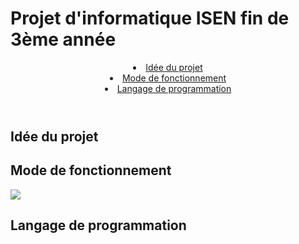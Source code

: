 <h1>Projet d'informatique ISEN fin de 3ème année</h1>

<header>

<li><a href="#IDEE"> Idée du projet </a></li>
<li><a href="#MODE"> Mode de fonctionnement  </a></li>
<li><a href="#LANGAGE"> Langage de programmation  </a></li>

</header>


<div id="IDEE">
<h2>Idée du projet</h2>

</div>


<div id="MODE">
<h2>Mode de fonctionnement</h2>
<img src='https://h3z6m7w4.rocketcdn.me/wp-content/uploads/2020/06/Scrum-process-schema-FR-small.png'>
</div>

<div id="LANGAGE">
<h2>Langage de programmation</h2>

</div>





